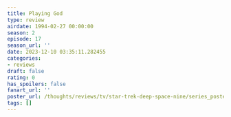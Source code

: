 ```yaml
---
title: Playing God
type: review
airdate: 1994-02-27 00:00:00
season: 2
episode: 17
season_url: ''
date: 2023-12-10 03:35:11.282455
categories:
- reviews
draft: false
rating: 0
has_spoilers: false
fanart_url: ''
poster_url: /thoughts/reviews/tv/star-trek-deep-space-nine/series_poster.jpg
tags: []
---
```


